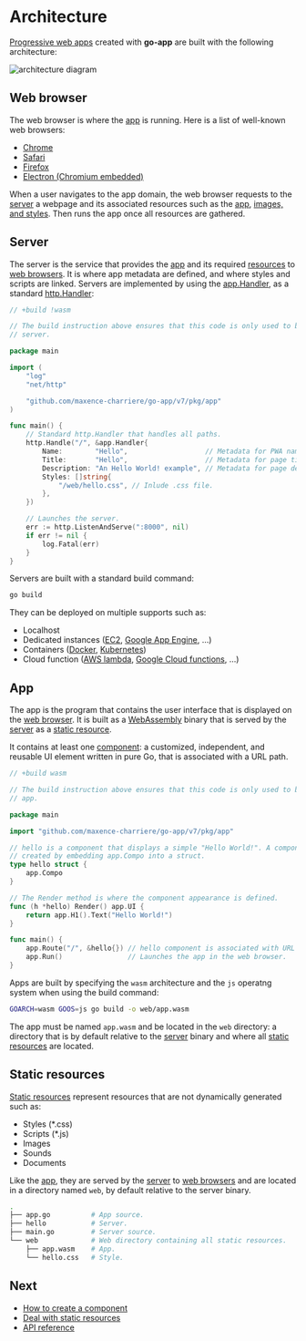 # Architecture

[Progressive web apps](https://developers.google.com/web/progressive-web-apps) created with **go-app** are built with the following architecture:

![architecture diagram](/web/images/architecture.png)

## Web browser

The web browser is where the [app](#app) is running. Here is a list of well-known web browsers:

- [Chrome](https://www.google.com/chrome)
- [Safari](https://www.apple.com/safari)
- [Firefox](https://www.mozilla.org/firefox)
- [Electron (Chromium embedded)](https://www.electronjs.org/)

When a user navigates to the app domain, the web browser requests to the [server](#server) a webpage and its associated resources such as the [app](#app), [images, and styles](#static-resources). Then runs the app once all resources are gathered.

## Server

The server is the service that provides the [app](#app) and its required [resources](#static-resources) to [web browsers](#web-browser). It is where app metadata are defined, and where styles and scripts are linked. Servers are implemented by using the [app.Handler](/reference#Handler), as a standard [http.Handler](https://golang.org/pkg/net/http/#Handler):

```go
// +build !wasm

// The build instruction above ensures that this code is only used to build the
// server.

package main

import (
	"log"
	"net/http"

	"github.com/maxence-charriere/go-app/v7/pkg/app"
)

func main() {
	// Standard http.Handler that handles all paths.
	http.Handle("/", &app.Handler{
		Name:        "Hello",                   // Metadata for PWA name.
		Title:       "Hello",                   // Metadata for page title.
		Description: "An Hello World! example", // Metadata for page description.
		Styles: []string{
			"/web/hello.css", // Inlude .css file.
		},
	})

	// Launches the server.
	err := http.ListenAndServe(":8000", nil)
	if err != nil {
		log.Fatal(err)
	}
}
```

Servers are built with a standard build command:

```bash
go build
```

They can be deployed on multiple supports such as:

- Localhost
- Dedicated instances ([EC2](https://aws.amazon.com/ec2), [Google App Engine](https://cloud.google.com/appengine), ...)
- Containers ([Docker](https://www.docker.com/), [Kubernetes](https://kubernetes.io/))
- Cloud function ([AWS lambda](https://aws.amazon.com/lambda/), [Google Cloud functions](https://cloud.google.com/functions/), ...)

## App

The app is the program that contains the user interface that is displayed on the [web browser](#web-browser). It is built as a [WebAssembly](https://webassembly.org) binary that is served by the [server](#server) as a [static resource](/static-resources).

It contains at least one [component](/components): a customized, independent, and reusable UI element written in pure Go, that is associated with a URL path.

```go
// +build wasm

// The build instruction above ensures that this code is only used to build the
// app.

package main

import "github.com/maxence-charriere/go-app/v7/pkg/app"

// hello is a component that displays a simple "Hello World!". A component is
// created by embedding app.Compo into a struct.
type hello struct {
	app.Compo
}

// The Render method is where the component appearance is defined.
func (h *hello) Render() app.UI {
	return app.H1().Text("Hello World!")
}

func main() {
	app.Route("/", &hello{}) // hello component is associated with URL path "/".
	app.Run()                // Launches the app in the web browser.
}
```

Apps are built by specifying the `wasm` architecture and the `js` operatng system when using the build command:

```bash
GOARCH=wasm GOOS=js go build -o web/app.wasm
```

The app must be named `app.wasm` and be located in the `web` directory: a directory that is by default relative to the [server](#server) binary and where all [static resources](/static-resources) are located.

## Static resources

[Static resources](/static-resources) represent resources that are not dynamically generated such as:

- Styles (\*.css)
- Scripts (\*.js)
- Images
- Sounds
- Documents

Like the [app](#app), they are served by the [server](#server) to [web browsers](#web-browser) and are located in a directory named `web`, by default relative to the server binary.

```bash
.
├── app.go          # App source.
├── hello           # Server.
├── main.go         # Server source.
└── web             # Web directory containing all static resources.
    ├── app.wasm    # App.
    └── hello.css   # Style.
```

## Next

- [How to create a component](/components)
- [Deal with static resources](/static-resources)
- [API reference](/reference)
